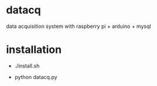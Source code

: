 # datacq
data acquisition system with raspberry pi + arduino + mysql

# installation

- ./install.sh

- python datacq.py 




